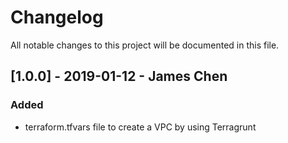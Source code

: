 # Changelog

All notable changes to this project will be documented in this file.

## [1.0.0] - 2019-01-12 - James Chen

### Added

- terraform.tfvars file to create a VPC by using Terragrunt